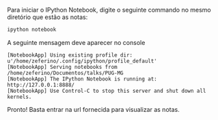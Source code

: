 Para iniciar o IPython Notebook, digite o seguinte commando no mesmo diretório que estão as notas:

```bash
ipython notebook
```

A seguinte mensagem deve aparecer no console

```
[NotebookApp] Using existing profile dir: u'/home/zeferino/.config/ipython/profile_default'
[NotebookApp] Serving notebooks from /home/zeferino/Documentos/talks/PUG-MG
[NotebookApp] The IPython Notebook is running at: http://127.0.0.1:8888/
[NotebookApp] Use Control-C to stop this server and shut down all kernels.
```

Pronto! Basta entrar na url fornecida para visualizar as notas.
